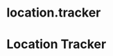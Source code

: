 # location.tracker


<!DOCTYPE html>
<html lang="en">
<head>
<meta charset="UTF-8">
<meta name="viewport" content="width=device-width, initial-scale=1.0">
<title>Location Tracker</title>
<style>
  #map {
    height: 400px;
    width: 100%;
  }
</style>
</head>
<body>
<h1>Location Tracker</h1>
<div id="map"></div>

<script>
function initMap() {
  // Initialize the map
  var map = new google.maps.Map(document.getElementById('map'), {
    center: {lat: -34.397, lng: 150.644},
    zoom: 8
  });

  // Try HTML5 geolocation to get the user's location
  if (navigator.geolocation) {
    navigator.geolocation.getCurrentPosition(function(position) {
      var pos = {
        lat: position.coords.latitude,
        lng: position.coords.longitude
      };

      // Center the map on the user's location
      map.setCenter(pos);

      // Add a marker at the user's location
      var marker = new google.maps.Marker({
        position: pos,
        map: map,
        title: 'Your Location'
      });
    }, function() {
      handleLocationError(true, map.getCenter());
    });
  } else {
    // Browser doesn't support Geolocation
    handleLocationError(false, map.getCenter());
  }
}

function handleLocationError(browserHasGeolocation, pos) {
  var infoWindow = new google.maps.InfoWindow({map: map});
  infoWindow.setPosition(pos);
  infoWindow.setContent(browserHasGeolocation ?
                        'Error: The Geolocation service failed.' :
                        'Error: Your browser doesn\'t support geolocation.');
}

</script>
<script async defer
src="https://maps.googleapis.com/maps/api/js?key=AIzaSyADikuzZ2qfVBc-ssTnOUZ4qDvsr3TdQNo&callback=initMap">
</script>
</body>
</html>

